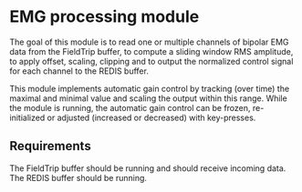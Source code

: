 EMG processing module
=====================

The goal of this module is to read one or multiple channels of bipolar EMG data from the FieldTrip buffer, to compute a sliding window RMS amplitude, to apply offset, scaling, clipping and to output the normalized control signal for each channel to the REDIS buffer.

This module implements automatic gain control by tracking (over time) the maximal and minimal value and scaling the output within this range. While the module is running, the automatic gain control can be frozen, re-initialized or adjusted (increased or decreased) with key-presses.

## Requirements

The FieldTrip buffer should be running and should receive incoming data.
The REDIS buffer should be running.
